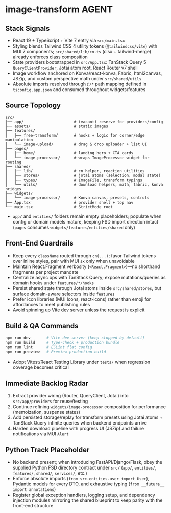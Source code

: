 # image-transform AGENT

## Stack Signals
- React 19 + TypeScript + Vite 7 entry via `src/main.tsx`
- Styling blends Tailwind CSS 4 utility tokens (`@tailwindcss/vite`) with MUI 7 components; `src/shared/lib/cn.ts` (clsx + tailwind-merge) already enforces class composition
- State providers bootstrapped in `src/App.tsx`: TanStack Query 5 `QueryClientProvider`, Jotai atom root, React Router v7 shell
- Image workflow anchored on Konva/react-konva, Fabric, html2canvas, JSZip, and custom perspective math under `src/shared/utils`
- Absolute imports resolved through `@/*` path mapping defined in `tsconfig.app.json` and consumed throughout widgets/features

## Source Topology
```
src/
├── app/                      # (vacant) reserve for providers/config
├── assets/                   # static images
├── features/
│   ├── free-transform/       # hooks + logic for corner/edge manipulation
│   └── image-upload/         # drag & drop uploader + list UI
├── pages/
│   ├── home/                 # landing hero + CTA cards
│   └── image-processor/      # wraps ImageProcessor widget for routing
├── shared/
│   ├── lib/                  # cn helper, reaction utilities
│   ├── stores/               # jotai atoms (selection, modal state)
│   ├── types/                # ImageFile, transform typings
│   └── utils/                # download helpers, math, fabric, konva bridges
├── widgets/
│   └── image-processor/      # Konva canvas, presets, controls
├── App.tsx                   # provider shell + top nav
└── main.tsx                  # StrictMode root
```
- `app/` and `entities/` folders remain empty placeholders; populate when config or domain models mature, keeping FSD import direction intact (`pages` consumes `widgets/features/entities/shared` only)

## Front-End Guardrails
- Keep every `className` routed through `cn(...)`; favor Tailwind tokens over inline styles, pair with MUI `sx` only when unavoidable
- Maintain React.Fragment verbosity (`<React.Fragment>`)—no shorthand fragments per project mandate
- Centralize async ops with TanStack Query; expose mutations/queries as domain hooks under `features/*/hooks`
- Persist shared state through Jotai atoms inside `src/shared/stores`, but surface domain-aware selectors inside `features`
- Prefer icon libraries (MUI Icons, react-icons) rather than emoji for affordances to meet publishing rules
- Avoid spinning up Vite dev server unless the request is explicit

## Build & QA Commands
```bash
npm run dev       # Vite dev server (keep stopped by default)
npm run build     # Type-check + production bundle
npm run lint      # ESLint flat config
npm run preview   # Preview production build
```
- Adopt Vitest/React Testing Library under `tests/` when regression coverage becomes critical

## Immediate Backlog Radar
1. Extract provider wiring (Router, QueryClient, Jotai) into `src/app/providers` for reuse/testing
2. Continue refining `widgets/image-processor` composition for performance (memoization, suspense states)
3. Add persisted storage/replay for transform presets using Jotai atoms + TanStack Query infinite queries when backend endpoints arrive
4. Harden download pipeline with progress UI (JSZip) and failure notifications via MUI `Alert`

## Python Track Placeholder
- No backend present; when introducing FastAPI/Django/Flask, obey the supplied Python FSD directory contract under `src/` (`app/`, `entities/`, `features/`, `shared/`, `services/`, etc.)
- Enforce absolute imports (`from src.entities.user import User`), Pydantic models for every DTO, and exhaustive typing (`from __future__ import annotations`)
- Register global exception handlers, logging setup, and dependency injection modules mirroring the shared blueprint to keep parity with the front-end structure
